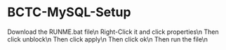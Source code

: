 # BCTC-MySQL-Setup
Download the RUNME.bat file\n
Right-Click it and click properties\n
Then click unblock\n
Then click apply\n
Then click ok\n
Then run the file\n
